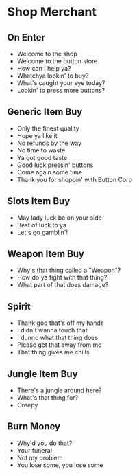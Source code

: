 # Shop Merchant
## On Enter
- Welcome to the shop
- Welcome to the button store
- How can I help ya?
- Whatchya lookin' to buy?
- What's caught your eye today?
- Lookin' to press more buttons?
## Generic Item Buy
- Only the finest quality
- Hope ya like it
- No refunds by the way
- No time to waste
- Ya got good taste
- Good luck pressin' buttons
- Come again some time
- Thank you for shoppin' with Button Corp
## Slots Item Buy
- May lady luck be on your side
- Best of luck to ya
- Let's go gamblin'!
## Weapon Item Buy
- Why's that thing called a "Weapon"?
- How do ya fight with that thing?
- What part of that does damage?
## Spirit
- Thank god that's off my hands
- I didn't wanna touch that
- I dunno what that thing does
- Please get that away from me
- That thing gives me chills
## Jungle Item Buy
- There's a jungle around here?
- What's that thing for?
- Creepy
## Burn Money
- Why'd you do that?
- Your funeral
- Not my problem
- You lose some, you lose some